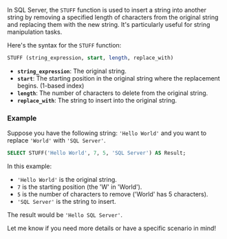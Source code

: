 In SQL Server, the `STUFF` function is used to insert a string into another string by removing a specified length of characters from the original string and replacing them with the new string. It's particularly useful for string manipulation tasks.

Here's the syntax for the `STUFF` function:

```sql
STUFF (string_expression, start, length, replace_with)
```

- **`string_expression`**: The original string.
- **`start`**: The starting position in the original string where the replacement begins. (1-based index)
- **`length`**: The number of characters to delete from the original string.
- **`replace_with`**: The string to insert into the original string.

### Example

Suppose you have the following string: `'Hello World'` and you want to replace `'World'` with `'SQL Server'`.

```sql
SELECT STUFF('Hello World', 7, 5, 'SQL Server') AS Result;
```

In this example:
- `'Hello World'` is the original string.
- `7` is the starting position (the 'W' in 'World').
- `5` is the number of characters to remove ('World' has 5 characters).
- `'SQL Server'` is the string to insert.

The result would be `'Hello SQL Server'`.

Let me know if you need more details or have a specific scenario in mind!